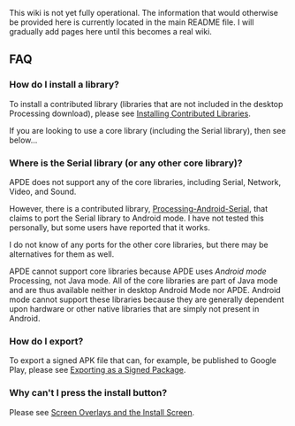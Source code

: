 This wiki is not yet fully operational. The information that would otherwise be provided here is currently located in the main README file. I will gradually add pages here until this becomes a real wiki.

## FAQ

### How do I install a library?

To install a contributed library (libraries that are not included in the desktop Processing download), please see [Installing Contributed Libraries](https://github.com/Calsign/APDE/wiki/Installing-Contributed-Libraries).

If you are looking to use a core library (including the Serial library), then see below...

### Where is the Serial library (or any other core library)?

APDE does not support any of the core libraries, including Serial, Network, Video, and Sound.

However, there is a contributed library, [Processing-Android-Serial](https://github.com/inventit/processing-android-serial), that claims to port the Serial library to Android mode. I have not tested this personally, but some users have reported that it works.

I do not know of any ports for the other core libraries, but there may be alternatives for them as well.

APDE cannot support core libraries because APDE uses *Android mode* Processing, not Java mode. All of the core libraries are part of Java mode and are thus available neither in desktop Android Mode nor APDE. Android mode cannot support these libraries because they are generally dependent upon hardware or other native libraries that are simply not present in Android.

### How do I export?

To export a signed APK file that can, for example, be published to Google Play, please see [Exporting as a Signed Package](https://github.com/Calsign/APDE/wiki/Exporting-as-a-Signed-Package).

### Why can't I press the install button?

Please see [Screen Overlays and the Install Screen](https://github.com/Calsign/APDE/wiki/Screen-Overlays-and-the-Install-Screen).